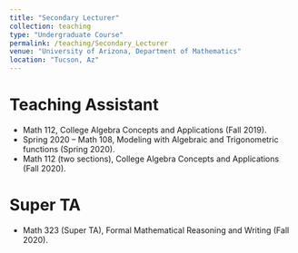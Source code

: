```yaml
---
title: "Secondary Lecturer"
collection: teaching
type: "Undergraduate Course"
permalink: /teaching/Secondary_Lecturer
venue: "University of Arizona, Department of Mathematics" 
location: "Tucson, Az"
---
```



Teaching Assistant
======
* Math 112, College Algebra Concepts and Applications (Fall 2019).
* Spring 2020 – Math 108, Modeling with Algebraic and Trigonometric functions (Spring 2020).
* Math 112 (two sections), College Algebra Concepts and Applications (Fall 2020).

Super TA
======
* Math 323 (Super TA), Formal Mathematical Reasoning and Writing (Fall 2020).



